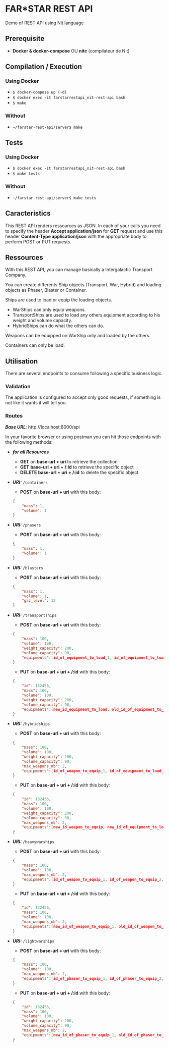 FAR*STAR REST API
==

<p> Demo of REST API using Nit language</p>

## Prerequisite
* **Docker & docker-compose** OU **nitc** (compilateur de Nit)

## Compilation / Execution
### Using Docker
* <code>$ docker-compose up (-d)</code>
* <code>$ docker exec -it farstarrestapi_nit-rest-api bash</code>
* <code>$ make</code>

### Without
* <code>~/farstar-rest-api/server$ make</code>

## Tests
### Using Docker
* <code>$ docker exec -it farstarrestapi_nit-rest-api bash</code>
* <code>$ make tests</code>

### Without
* <code>~/farstar-rest-api/server$ make tests</code>

## Caracteristics
This REST API renders ressources as JSON. In each of your calls you need to specify the header **Accept application/json** for **GET** request and use this header **Content-Type application/json** with the appropriate body to perform POST or PUT requests.

## Ressources
With this REST API, you can manage basically a Intergalactic Transport Company.

You can create differents Ship objects (Transport, War, Hybrid) and loading objects as Phaser, Blaster or Container.

Ships are used to load or equip the loading objects.
* WarShips can only equip weapons.
* TransportShips are used to load any others equipment according to his weight and volume capacity.
* HybridShips can do what the others can do.

Weapons can be equipped on WarShip only and loaded by the others.

Containers can only be load.

## Utilisation
There are several endpoints to consume following a specific business logic.

### Validation
The application is configured to accept only good requests, if something is not like it wants it will tell you.

### Routes
***Base URL***: http://localhost:8000/api

In your favorite browser or using postman you can hit those endpoints with the following methods:
* ***for all Resources***
  * **GET** on **base-url + uri** to retrieve the collection
  * **GET** **base-url + uri + /:id** to retrieve the specific object
  * **DELETE** **base-url + uri + /:id** to delete the specific object
* ***URI:*** <code>/containers</code>
  * **POST** on **base-url + uri** with this body:
  ```json
  {
      "mass": 1,
      "volume": 1
  }
  ```
* ***URI:*** <code>/phasers</code>
  * **POST** on **base-url + uri** with this body:
  ```json
  {
      "mass": 1,
      "volume": 1
  }
  ```
* ***URI:*** <code>/blasters</code>
  * **POST** on **base-url + uri** with this body:
  ```json
  {
      "mass": 1,
      "volume": 1,
      "gaz_level": 12
  }
  ```
* ***URI:*** <code>/transportships</code>
  * **POST** on **base-url + uri** with this body:
  ```json
  {
      "mass": 100,
      "volume": 100,
      "weight_capacity": 200,
      "volume_capacity": 90,
      "equipments":[id_of_equipment_to_load_1, id_of_equipment_to_load_2, ...]
  }
  ```
  * **PUT** on **base-url + uri + /:id** with this body:
  ```json
  {
      "id": 132456,
      "mass": 100,
      "volume": 100,
      "weight_capacity": 200,
      "volume_capacity": 90,
      "equipments":[new_id_equipment_to_load, old_id_of_equipment_to_load_, ...]
  }
  ```
* ***URI:*** <code>/hybridships</code>
  * **POST** on **base-url + uri** with this body:
  ```json
  {
      "mass": 100,
      "volume": 100,
      "weight_capacity": 200,
      "volume_capacity": 90,
      "max_weapons_nb": 2,
      "equipments":[id_of_weapon_to_equip_1, id_of_equipment_to_load_2, ...]
  }
  ```
  * **PUT** on **base-url + uri + /:id** with this body:
  ```json
  {
      "id": 132456,
      "mass": 100,
      "volume": 100,
      "weight_capacity": 200,
      "volume_capacity": 90,
      "max_weapons_nb": 2,
      "equipments":[new_id_weapon_to_equip, new_id_of_equipment_to_load_, ...]
  }
  ```

* ***URI:*** <code>/heavywarships</code>
  * **POST** on **base-url + uri** with this body:
  ```json
  {
      "mass": 100,
      "volume": 100,
      "max_weapons_nb": 2,
      "equipments":[id_of_weapon_to_equip_1, id_of_weapon_to_equip_2, ...]
  }
  ```
  * **PUT** on **base-url + uri + /:id** with this body:
  ```json
  {
      "id": 132456,
      "mass": 100,
      "volume": 100,
      "max_weapons_nb": 2,
      "equipments":[new_id_of_weapon_to_equip_1, old_id_of_weapon_to_equip_2, ...]
  }
  ```
* ***URI:*** <code>/lightwarships</code>
  * **POST** on **base-url + uri** with this body:
  ```json
  {
      "mass": 100,
      "volume": 100,
      "max_weapons_nb": 2,
      "equipments":[id_of_phaser_to_equip_1, id_of_phaser_to_equip_2, ...]
  }
  ```
  * **PUT** on **base-url + uri + /:id** with this body:
  ```json
  {
      "id": 132456,
      "mass": 100,
      "volume": 100,
      "weight_capacity": 200,
      "volume_capacity": 90,
      "max_weapons_nb": 2,
      "equipments":[new_id_of_phaser_to_equip_1, old_id_of_phaser_to_equip_1, ...]
  }
  ```
